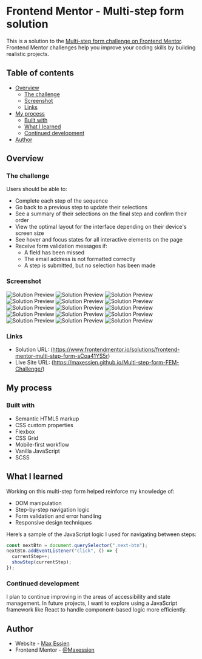 # Frontend Mentor - Multi-step form solution

This is a solution to the [Multi-step form challenge on Frontend Mentor](https://www.frontendmentor.io/challenges/multistep-form-YVAnSdqQBJ). Frontend Mentor challenges help you improve your coding skills by building realistic projects. 

## Table of contents

- [Overview](#overview)
  - [The challenge](#the-challenge)
  - [Screenshot](#screenshot)
  - [Links](#links)
- [My process](#my-process)
  - [Built with](#built-with)
  - [What I learned](#what-i-learned)
  - [Continued development](#continued-development)
- [Author](#author)

## Overview

### The challenge

Users should be able to:

- Complete each step of the sequence
- Go back to a previous step to update their selections
- See a summary of their selections on the final step and confirm their order
- View the optimal layout for the interface depending on their device's screen size
- See hover and focus states for all interactive elements on the page
- Receive form validation messages if:
  - A field has been missed
  - The email address is not formatted correctly
  - A step is submitted, but no selection has been made

### Screenshot

![Solution Preview](solution%20images/desktop%20active.png)
![Solution Preview](solution%20images/desktop%20step%20two%20monthly.png)
![Solution Preview](solution%20images/desktop%20step%20two%20yearly.png)
![Solution Preview](solution%20images/desktop%20step%20three%20monthly.png)
![Solution Preview](solution%20images/desktop%20step%20three%20yearly.png)
![Solution Preview](solution%20images/desktop%20step%20four%20yearly.png)
![Solution Preview](solution%20images/desktop%20confirm%20message.png)
![Solution Preview](solution%20images/mobile%20page%20one.png)
![Solution Preview](solution%20images/mobile%20page%20one%20active.png)
![Solution Preview](solution%20images/mobile%20page%20two%20monthly.png)
![Solution Preview](solution%20images/mobile%20page%20two%20yearly.png)
![Solution Preview](solution%20images/mobile%20page%20three%20monthly.png)
![Solution Preview](solution%20images/mobile%20page%20three%20yearly.png)
![Solution Preview](solution%20images/mobile%20page%20four.png)
![Solution Preview](solution%20images/mobile%20thanks%20page.png)


### Links

- Solution URL: (https://www.frontendmentor.io/solutions/frontend-mentor-multi-step-form-sCoa41YS5r)
- Live Site URL: (https://maxessien.github.io/Multi-step-form-FEM-Challenge/)

## My process

### Built with

- Semantic HTML5 markup
- CSS custom properties
- Flexbox
- CSS Grid
- Mobile-first workflow
- Vanilla JavaScript
- SCSS

## What I learned

Working on this multi-step form helped reinforce my knowledge of:

- DOM manipulation
- Step-by-step navigation logic
- Form validation and error handling
- Responsive design techniques

Here’s a sample of the JavaScript logic I used for navigating between steps:

```javascript
const nextBtn = document.querySelector(".next-btn");
nextBtn.addEventListener("click", () => {
  currentStep++;
  showStep(currentStep);
});
```

### Continued development

I plan to continue improving in the areas of accessibility and state management. In future projects, I want to explore using a JavaScript framework like React to handle component-based logic more efficiently.

## Author

- Website - [Max Essien](https://github.com/Maxessien/nav-template-demo)
- Frontend Mentor - [@Maxessien](https://www.frontendmentor.io/profile/Maxessien)